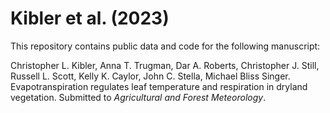 # Kibler et al. (2023)

This repository contains public data and code for the following manuscript:

Christopher L. Kibler, Anna T. Trugman, Dar A. Roberts, Christopher J. Still, Russell L. Scott, Kelly K. Caylor, John C. Stella, Michael Bliss Singer. Evapotranspiration regulates leaf temperature and respiration in dryland vegetation. Submitted to *Agricultural and Forest Meteorology*.